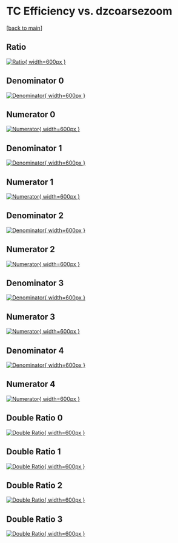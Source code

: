 # TC Efficiency vs. dzcoarsezoom

[[back to main](./)]



## Ratio

[![Ratio](../mtv/var/TC_base_321_-1_eff_dzcoarsezoom.png){ width=600px }](../mtv/var/TC_base_321_-1_eff_dzcoarsezoom.pdf)

## Denominator 0

[![Denominator](../mtv/den/TC_base_321_-1_eff_dzcoarsezoom_den0.png){ width=600px }](../mtv/den/TC_base_321_-1_eff_dzcoarsezoom_den0.pdf)

## Numerator 0

[![Numerator](../mtv/num/TC_base_321_-1_eff_dzcoarsezoom_num0.png){ width=600px }](../mtv/num/TC_base_321_-1_eff_dzcoarsezoom_num0.pdf)

## Denominator 1

[![Denominator](../mtv/den/TC_base_321_-1_eff_dzcoarsezoom_den1.png){ width=600px }](../mtv/den/TC_base_321_-1_eff_dzcoarsezoom_den1.pdf)

## Numerator 1

[![Numerator](../mtv/num/TC_base_321_-1_eff_dzcoarsezoom_num1.png){ width=600px }](../mtv/num/TC_base_321_-1_eff_dzcoarsezoom_num1.pdf)

## Denominator 2

[![Denominator](../mtv/den/TC_base_321_-1_eff_dzcoarsezoom_den2.png){ width=600px }](../mtv/den/TC_base_321_-1_eff_dzcoarsezoom_den2.pdf)

## Numerator 2

[![Numerator](../mtv/num/TC_base_321_-1_eff_dzcoarsezoom_num2.png){ width=600px }](../mtv/num/TC_base_321_-1_eff_dzcoarsezoom_num2.pdf)

## Denominator 3

[![Denominator](../mtv/den/TC_base_321_-1_eff_dzcoarsezoom_den3.png){ width=600px }](../mtv/den/TC_base_321_-1_eff_dzcoarsezoom_den3.pdf)

## Numerator 3

[![Numerator](../mtv/num/TC_base_321_-1_eff_dzcoarsezoom_num3.png){ width=600px }](../mtv/num/TC_base_321_-1_eff_dzcoarsezoom_num3.pdf)

## Denominator 4

[![Denominator](../mtv/den/TC_base_321_-1_eff_dzcoarsezoom_den4.png){ width=600px }](../mtv/den/TC_base_321_-1_eff_dzcoarsezoom_den4.pdf)

## Numerator 4

[![Numerator](../mtv/num/TC_base_321_-1_eff_dzcoarsezoom_num4.png){ width=600px }](../mtv/num/TC_base_321_-1_eff_dzcoarsezoom_num4.pdf)

## Double Ratio 0

[![Double Ratio](../mtv/ratio/TC_base_321_-1_eff_dzcoarsezoom_ratio0.png){ width=600px }](../mtv/ratio/TC_base_321_-1_eff_dzcoarsezoom_ratio0.pdf)

## Double Ratio 1

[![Double Ratio](../mtv/ratio/TC_base_321_-1_eff_dzcoarsezoom_ratio1.png){ width=600px }](../mtv/ratio/TC_base_321_-1_eff_dzcoarsezoom_ratio1.pdf)

## Double Ratio 2

[![Double Ratio](../mtv/ratio/TC_base_321_-1_eff_dzcoarsezoom_ratio2.png){ width=600px }](../mtv/ratio/TC_base_321_-1_eff_dzcoarsezoom_ratio2.pdf)

## Double Ratio 3

[![Double Ratio](../mtv/ratio/TC_base_321_-1_eff_dzcoarsezoom_ratio3.png){ width=600px }](../mtv/ratio/TC_base_321_-1_eff_dzcoarsezoom_ratio3.pdf)

